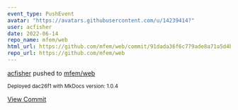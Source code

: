 ```yaml
---
event_type: PushEvent
avatar: "https://avatars.githubusercontent.com/u/14239414?"
user: acfisher
date: 2022-06-14
repo_name: mfem/web
html_url: https://github.com/mfem/web/commit/91dada36f6c779ade8a71a5d4b1bb44af1bf86de
repo_url: https://github.com/mfem/web
---
```


<a href='https://github.com/acfisher' target='_blank'>acfisher</a> pushed to <a href='https://github.com/mfem/web' target='_blank'>mfem/web</a>

<small>Deployed dac26f1 with MkDocs version: 1.0.4</small>

<a href='https://github.com/mfem/web/commit/91dada36f6c779ade8a71a5d4b1bb44af1bf86de' target='_blank'>View Commit</a>
